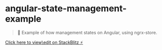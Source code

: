 # angular-state-management-example
> :rocket: Example of how management states on Angular, using ngrx-store. 

[Click here to view\edit on StackBlitz ⚡️](https://stackblitz.com/edit/angular-state-management-example)

